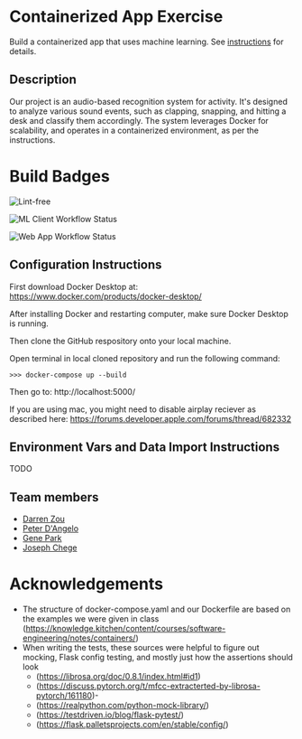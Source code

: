 # Containerized App Exercise

Build a containerized app that uses machine learning. See [instructions](./instructions.md) for details.

## Description

Our project is an audio-based recognition system for activity. It's designed to analyze various sound events, such as clapping, snapping, and hitting a desk and classify them accordingly. The system leverages Docker for scalability, and operates in a containerized environment, as per the instructions.

# Build Badges

![Lint-free](https://github.com/nyu-software-engineering/containerized-app-exercise/actions/workflows/lint.yml/badge.svg)

![ML Client Workflow Status](https://github.com/software-students-fall2024/4-containers-super-awesome-team-name/actions/workflows/ml_client.yml/badge.svg?branch=main)

![Web App Workflow Status](https://github.com/software-students-fall2024/4-containers-super-awesome-team-name/actions/workflows/web_app.yml/badge.svg?branch=main)

## Configuration Instructions

First download Docker Desktop at:
https://www.docker.com/products/docker-desktop/

After installing Docker and restarting computer, make sure Docker Desktop is running.

Then clone the GitHub respository onto your local machine.

Open terminal in local cloned repository and run the following command:
```
>>> docker-compose up --build
```

Then go to:
http://localhost:5000/

If you are using mac, you might need to disable airplay reciever as described here:
https://forums.developer.apple.com/forums/thread/682332

## Environment Vars and Data Import Instructions

TODO

## Team members

- [Darren Zou](https://github.com/darrenzou)
- [Peter D'Angelo](https://github.com/dangelo729)
- [Gene Park](https://github.com/geneparkmcs)
- [Joseph Chege](https://github.com/JosephChege4)

# Acknowledgements

- The structure of docker-compose.yaml and our Dockerfile are based on the examples we were given in class (https://knowledge.kitchen/content/courses/software-engineering/notes/containers/)
- When writing the tests, these sources were helpful to figure out mocking, Flask config testing, and mostly just how the assertions should look 
    - (https://librosa.org/doc/0.8.1/index.html#id1)
    - (https://discuss.pytorch.org/t/mfcc-extracterted-by-librosa-pytorch/161180)-
    - (https://realpython.com/python-mock-library/)
    - (https://testdriven.io/blog/flask-pytest/)
    - (https://flask.palletsprojects.com/en/stable/config/)